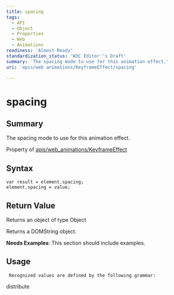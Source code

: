```yaml
---
title: spacing
tags:
  - API
  - Object
  - Properties
  - Web
  - Animations
readiness: 'Almost Ready'
standardization_status: 'W3C Editor''s Draft'
summary: 'The spacing mode to use for this animation effect.'
uri: 'apis/web animations/KeyframeEffect/spacing'

---
```

# spacing

## Summary

The spacing mode to use for this animation effect.

<span data-meta="applies_to" data-type="key">Property of <span data-type="value">[apis/web\_animations/KeyframeEffect](/apis/web_animations/KeyframeEffect)</span></span>

## Syntax

``` {.js}
var result = element.spacing;
element.spacing = value;
```

## Return Value

<span data-meta="return" data-type="key">Returns an object of type <span data-type="value">Object</span></span>

Returns a DOMString object.

**Needs Examples**: This section should include examples.

## Usage

     Recognized values are defined by the following grammar:

distribute

